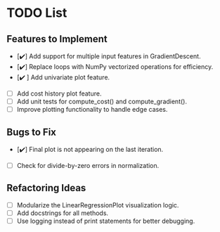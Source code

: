 # TODO List

## Features to Implement
- [✔️] Add support for multiple input features in GradientDescent.
- [✔️] Replace loops with NumPy vectorized operations for efficiency.
- [✔️ ] Add univariate plot feature.
- [ ] Add cost history plot feature.
- [ ] Add unit tests for compute_cost() and compute_gradient().
- [ ] Improve plotting functionality to handle edge cases.

## Bugs to Fix
- [✔️] Final plot is not appearing on the last iteration.
- [ ] Check for divide-by-zero errors in normalization.

## Refactoring Ideas
- [ ] Modularize the LinearRegressionPlot visualization logic.
- [ ] Add docstrings for all methods.
- [ ] Use logging instead of print statements for better debugging.